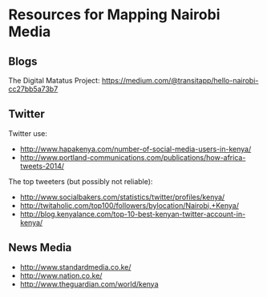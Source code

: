 # Resources for Mapping Nairobi Media

## Blogs

The Digital Matatus Project: <https://medium.com/@transitapp/hello-nairobi-cc27bb5a73b7>


## Twitter

Twitter use: 

* <http://www.hapakenya.com/number-of-social-media-users-in-kenya/>
* <http://www.portland-communications.com/publications/how-africa-tweets-2014/>

The top tweeters (but possibly not reliable):

* <http://www.socialbakers.com/statistics/twitter/profiles/kenya/>
* <http://twitaholic.com/top100/followers/bylocation/Nairobi,+Kenya/>
* <http://blog.kenyalance.com/top-10-best-kenyan-twitter-account-in-kenya/>


## News Media


* <http://www.standardmedia.co.ke/>
* <http://www.nation.co.ke/>
* <http://www.theguardian.com/world/kenya>
